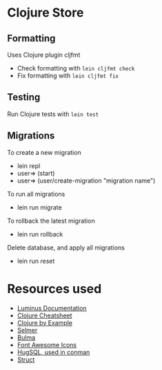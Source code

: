 # Clojure Store
## Formatting
Uses Clojure plugin cljfmt
- Check formatting with `lein cljfmt check`
- Fix formatting with `lein cljfmt fix`

## Testing
Run Clojure tests with `lein test`

## Migrations
To create a new migration
- lein repl
- user=> (start)
- user=> (user/create-migration "migration name")

To run all migrations
- lein run migrate

To rollback the latest migration
- lein run rollback

Delete database, and apply all migrations
- lein run reset

# Resources used
- [Luminus Documentation](https://luminusweb.com/)
- [Clojure Cheatsheet](https://clojure.org/api/cheatsheet)
- [Clojure by Example](https://kimh.github.io/clojure-by-example/)
- [Selmer](https://github.com/yogthos/Selmer)
- [Bulma](https://bulma.io/documentation/)
- [Font Awesome Icons](https://fontawesome.com/icons/)
- [HugSQL, used in conman](https://www.hugsql.org/)
- [Struct](https://funcool.github.io/struct/latest/)

